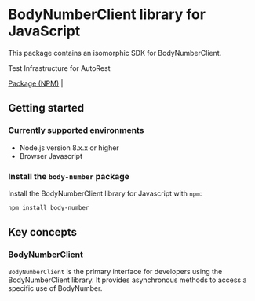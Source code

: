 # BodyNumberClient library for JavaScript

This package contains an isomorphic SDK for BodyNumberClient.

Test Infrastructure for AutoRest

[Package (NPM)](https://www.npmjs.com/package/body-number) |

## Getting started

### Currently supported environments

- Node.js version 8.x.x or higher
- Browser Javascript


### Install the `body-number` package

Install the BodyNumberClient library for Javascript with `npm`:

```bash
npm install body-number
```


## Key concepts

### BodyNumberClient

`BodyNumberClient` is the primary interface for developers using the BodyNumberClient library. It provides asynchronous methods to access a specific use of BodyNumber.